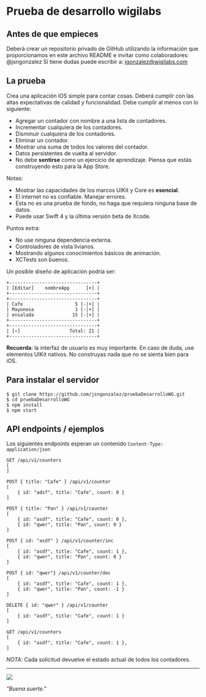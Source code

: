 # Prueba de desarrollo wigilabs

## Antes de que empieces
Deberá crear un repositorio privado de GitHub utilizando la información que proporcionamos en este archivo README e invitar como colaboradores: @jsngonzalez
Si tiene dudas puede escribir a: jgonzalez@wigilabs.com

## La prueba
Crea una aplicación iOS simple para contar cosas. Deberá cumplir con las altas expectativas de calidad y funcionalidad. Debe cumplir al menos con lo siguiente:

* Agregar un contador con nombre a una lista de contadores.
* Incrementar cualquiera de los contadores.
* Disminuir cualquiera de los contadores.
* Eliminar un contador.
* Mostrar una suma de todos los valores del contador.
* Datos persistentes de vuelta al servidor.
* No debe **sentirse** como un ejercicio de aprendizaje. Piensa que estás construyendo esto para la App Store.

Notas:

* Mostrar las capacidades de los marcos UIKit y Core es **esencial**.
* El internet no es confiable. Manejar errores.
* Esta no es una prueba de fondo, no haga que requiera ninguna base de datos.
* Puede usar Swift 4 y la última versión beta de Xcode.

Puntos extra:

* No use ninguna dependencia externa.
* Controladores de vista livianos.
* Mostrando algunos conocimientos básicos de animación.
* XCTests son buenos.


Un posible diseño de aplicación podría ser:

```
+--------------------------------+
| [Editar]    nombreApp      [+] |
+--------------------------------+
+--------------------------------+
| Cafe                   5 [-|+] |
| Mayonesa               1 [-|+] |
| ensalada              15 [-|+] |
+--------------------------------+
+--------------------------------+
| [↑]                  Total: 21 |
+--------------------------------+
```

**Recuerda**: la interfaz de usuario es muy importante. En caso de duda, use elementos UIKit nativos. No construyas nada que no se sienta bien para iOS.

## Para instalar el servidor

```
$ git clone https://github.com/jsngonzalez/pruebaDesarrolloWG.git
$ cd pruebaDesarrolloWG
$ npm install
$ npm start
```

## API endpoints / ejemplos

Los siguientes endpoints esperan un contenido `Content-Type: application/json` 

```
GET /api/v1/counters
[
]

POST { title: "Cafe" } /api/v1/counter
[
	{ id: "adsf", title: "Cafe", count: 0 }
]

POST { title: "Pan" } /api/v1/counter
[
	{ id: "asdf", title: "Cafe", count: 0 },
	{ id: "qwer", title: "Pan", count: 0 }
]

POST { id: "asdf" } /api/v1/counter/inc
[
	{ id: "asdf", title: "Cafe", count: 1 },
	{ id: "qwer", title: "Pan", count: 0 }
]

POST { id: "qwer"} /api/v1/counter/dec
[
	{ id: "asdf", title: "Cafe", count: 1 },
	{ id: "qwer", title: "Pan", count: -1 }
]

DELETE { id: "qwer" } /api/v1/counter
[
	{ id: "asdf", title: "Cafe", count: 1 }
]

GET /api/v1/counters
[
	{ id: "asdf", title: "Cafe", count: 1 },
]
```

*NOTA:* Cada solicitud devuelve el estado actual de todos los contadores.

---

![](https://blueprint-api-production.s3.amazonaws.com/uploads/card/image/812164/da629eac-23be-4894-b625-3e9919bc60b3.png)

_"Buena suerte."_
